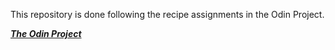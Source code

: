 This repository is done following the recipe assignments in the Odin Project.

[***The Odin Project***](https://www.theodinproject.com/)